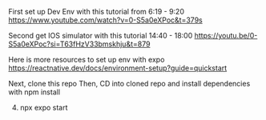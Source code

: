 First set up Dev Env with this tutorial from 6:19 - 9:20
https://www.youtube.com/watch?v=0-S5a0eXPoc&t=379s

Second get IOS simulator with this tutorial 14:40 - 18:00
https://youtu.be/0-S5a0eXPoc?si=T63fHzV33bmskhju&t=879

Here is more resources to set up env with expo
https://reactnative.dev/docs/environment-setup?guide=quickstart

Next, clone this repo
Then, CD into cloned repo and install dependencies with npm install

4. npx expo start
